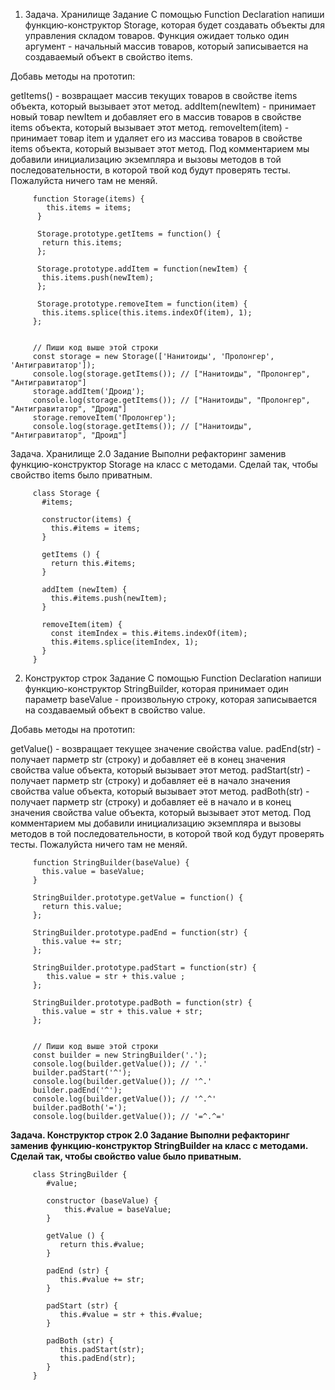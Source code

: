 1.  Задача. Хранилище
Задание
С помощью Function Declaration напиши функцию-конструктор Storage, которая будет создавать объекты для управления складом товаров. Функция ожидает только один аргумент - начальный массив товаров, который записывается на создаваемый объект в свойство items.

Добавь методы на прототип:

getItems() - возвращает массив текущих товаров в свойстве items объекта, который вызывает этот метод.
addItem(newItem) - принимает новый товар newItem и добавляет его в массив товаров в свойстве items объекта, который вызывает этот метод.
removeItem(item) - принимает товар item и удаляет его из массива товаров в свойстве items объекта, который вызывает этот метод.
Под комментарием мы добавили инициализацию экземпляра и вызовы методов в той последовательности, в которой твой код будут проверять тесты. Пожалуйста ничего там не меняй.

         function Storage(items) {
            this.items = items;
          }

          Storage.prototype.getItems = function() {
           return this.items; 
          };

          Storage.prototype.addItem = function(newItem) {
           this.items.push(newItem); 
          };

          Storage.prototype.removeItem = function(item) {
           this.items.splice(this.items.indexOf(item), 1);
         };


         // Пиши код выше этой строки
         const storage = new Storage(['Нанитоиды', 'Пролонгер', 'Антигравитатор']);
         console.log(storage.getItems()); // ["Нанитоиды", "Пролонгер", "Антигравитатор"]
         storage.addItem('Дроид');
         console.log(storage.getItems()); // ["Нанитоиды", "Пролонгер", "Антигравитатор", "Дроид"]
         storage.removeItem('Пролонгер');
         console.log(storage.getItems()); // ["Нанитоиды", "Антигравитатор", "Дроид"]


Задача. Хранилище 2.0
Задание
Выполни рефакторинг заменив функцию-конструктор Storage на класс с методами. Сделай так, чтобы свойство items было приватным.

         class Storage {
           #items;

           constructor(items) {
             this.#items = items; 
           }

           getItems () {
             return this.#items; 
           }

           addItem (newItem) {
             this.#items.push(newItem); 
           }

           removeItem(item) {
             const itemIndex = this.#items.indexOf(item);
             this.#items.splice(itemIndex, 1);
           }
         }



2.  Конструктор строк
Задание
С помощью Function Declaration напиши функцию-конструктор StringBuilder, которая принимает один параметр baseValue - произвольную строку, которая записывается на создаваемый объект в свойство value.

Добавь методы на прототип:

getValue() - возвращает текущее значение свойства value.
padEnd(str) - получает парметр str (строку) и добавляет её в конец значения свойства value объекта, который вызывает этот метод.
padStart(str) - получает парметр str (строку) и добавляет её в начало значения свойства value объекта, который вызывает этот метод.
padBoth(str) - получает парметр str (строку) и добавляет её в начало и в конец значения свойства value объекта, который вызывает этот метод.
Под комментарием мы добавили инициализацию экземпляра и вызовы методов в той последовательности, в которой твой код будут проверять тесты. Пожалуйста ничего там не меняй.

         function StringBuilder(baseValue) {
           this.value = baseValue;
         }

         StringBuilder.prototype.getValue = function() {
           return this.value;
         };

         StringBuilder.prototype.padEnd = function(str) {
           this.value += str;
         };

         StringBuilder.prototype.padStart = function(str) {
            this.value = str + this.value ;
         };

         StringBuilder.prototype.padBoth = function(str) {
           this.value = str + this.value + str;
         };


         // Пиши код выше этой строки
         const builder = new StringBuilder('.');
         console.log(builder.getValue()); // '.'
         builder.padStart('^');
         console.log(builder.getValue()); // '^.'
         builder.padEnd('^');
         console.log(builder.getValue()); // '^.^'
         builder.padBoth('=');
         console.log(builder.getValue()); // '=^.^='


**Задача. Конструктор строк 2.0
Задание
Выполни рефакторинг заменив функцию-конструктор StringBuilder на класс с методами. Сделай так, чтобы свойство value было приватным.**

         class StringBuilder {
            #value;

            constructor (baseValue) {
                this.#value = baseValue;
            }

            getValue () {
               return this.#value; 
            }

            padEnd (str) {
               this.#value += str;
            }

            padStart (str) {
               this.#value = str + this.#value;
            }

            padBoth (str) {
               this.padStart(str);
               this.padEnd(str); 
            }
         }
